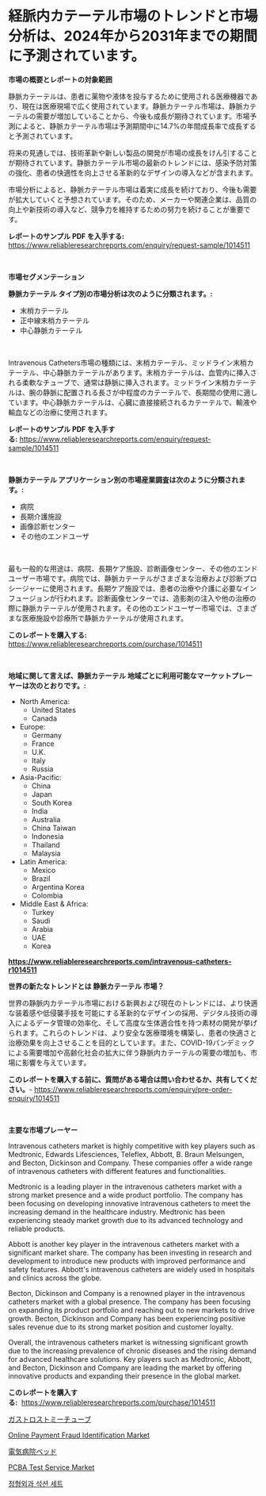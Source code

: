 <p><h1>経脈内カテーテル市場のトレンドと市場分析は、2024年から2031年までの期間に予測されています。</h1></p><p><strong>市場の概要とレポートの対象範囲</strong></p>
<p><p>静脈カテーテルは、患者に薬物や液体を投与するために使用される医療機器であり、現在は医療現場で広く使用されています。静脈カテーテル市場は、静脈カテーテルの需要が増加していることから、今後も成長が期待されています。市場予測によると、静脈カテーテル市場は予測期間中に14.7%の年間成長率で成長すると予測されています。</p><p>将来の見通しでは、技術革新や新しい製品の開発が市場の成長をけん引することが期待されています。静脈カテーテル市場の最新のトレンドには、感染予防対策の強化、患者の快適性を向上させる革新的なデザインの導入などが含まれます。</p><p>市場分析によると、静脈カテーテル市場は着実に成長を続けており、今後も需要が拡大していくと予想されています。そのため、メーカーや関連企業は、品質の向上や新技術の導入など、競争力を維持するための努力を続けることが重要です。</p></p>
<p><strong>レポートのサンプル PDF を入手する:</strong> <a href="https://www.reliableresearchreports.com/enquiry/request-sample/1014511">https://www.reliableresearchreports.com/enquiry/request-sample/1014511</a></p>
<p>&nbsp;</p>
<p><strong>市場セグメンテーション</strong></p>
<p><strong>静脈カテーテル タイプ別の市場分析は次のように分類されます。:</strong></p>
<p><ul><li>末梢カテーテル</li><li>正中線末梢カテーテル</li><li>中心静脈カテーテル</li></ul></p>
<p>&nbsp;</p>
<p><p>Intravenous Catheters市場の種類には、末梢カテーテル、ミッドライン末梢カテーテル、中心静脈カテーテルがあります。末梢カテーテルは、血管内に挿入される柔軟なチューブで、通常は静脈に挿入されます。ミッドライン末梢カテーテルは、腕の静脈に配置される長さが中程度のカテーテルで、長期間の使用に適しています。中心静脈カテーテルは、心臓に直接接続されるカテーテルで、輸液や輸血などの治療に使用されます。</p></p>
<p><strong>レポートのサンプル PDF を入手する:</strong>&nbsp;<a href="https://www.reliableresearchreports.com/enquiry/request-sample/1014511">https://www.reliableresearchreports.com/enquiry/request-sample/1014511</a></p>
<p>&nbsp;</p>
<p><strong> 静脈カテーテル アプリケーション別の市場産業調査は次のように分類されます。:</strong></p>
<p><ul><li>病院</li><li>長期介護施設</li><li>画像診断センター</li><li>その他のエンドユーザ</li></ul></p>
<p>&nbsp;</p>
<p><p>最も一般的な用途は、病院、長期ケア施設、診断画像センター、その他のエンドユーザー市場です。病院では、静脈カテーテルがさまざまな治療および診断プロシージャーに使用されます。長期ケア施設では、患者の治療や介護に必要なインフュージョンが行われます。診断画像センターでは、造影剤の注入や他の治療の際に静脈カテーテルが使用されます。その他のエンドユーザー市場では、さまざまな医療施設や診療所で静脈カテーテルが使用されます。</p></p>
<p><strong>このレポートを購入する:</strong>&nbsp; <a href="https://www.reliableresearchreports.com/purchase/1014511">https://www.reliableresearchreports.com/purchase/1014511</a></p>
<p>&nbsp;</p>
<p><strong>地域に関して言えば、静脈カテーテル 地域ごとに利用可能なマーケットプレーヤーは次のとおりです。:</strong></p>
<p><ul>
    <li>
        North America:
        <ul>
            <li>United States</li>
            <li>Canada</li>
        </ul>
    </li>
    <li>
        Europe:
        <ul>
            <li>Germany</li>
            <li>France</li>
            <li>U.K.</li>
            <li>Italy</li>
            <li>Russia</li>
        </ul>
    </li>
    <li>
        Asia-Pacific:
        <ul>
            <li>China</li>
            <li>Japan</li>
            <li>South Korea</li>
            <li>India</li>
            <li>Australia</li>
            <li>China Taiwan</li>
            <li>Indonesia</li>
            <li>Thailand</li>
            <li>Malaysia</li>
        </ul>
    </li>
    <li>
        Latin America:
        <ul>
            <li>Mexico</li>
            <li>Brazil</li>
            <li>Argentina Korea</li>
            <li>Colombia</li>
        </ul>
    </li>
    <li>
        Middle East & Africa:
        <ul>
            <li>Turkey</li>
            <li>Saudi</li>
            <li>Arabia</li>
            <li>UAE</li>
            <li>Korea</li>
        </ul>
    </li>
    </ul></p>
<p><strong><a href="https://www.reliableresearchreports.com/intravenous-catheters-r1014511">https://www.reliableresearchreports.com/intravenous-catheters-r1014511</a></strong>&nbsp;</p>
<p><strong>世界の新たなトレンドとは 静脈カテーテル 市場？</strong></p>
<p><p>世界の静脈内カテーテル市場における新興および現在のトレンドには、より快適な装着感や低侵襲手技を可能にする革新的なデザインの採用、デジタル技術の導入によるデータ管理の効率化、そして高度な生体適合性を持つ素材の開発が挙げられます。これらのトレンドは、より安全な医療環境を構築し、患者の快適さと治療効果を向上させることを目的としています。また、COVID-19パンデミックによる需要増加や高齢化社会の拡大に伴う静脈内カテーテルの需要の増加も、市場に影響を与えています。</p></p>
<p><strong>このレポートを購入する前に、質問がある場合は問い合わせるか、共有してください。</strong>- <a href="https://www.reliableresearchreports.com/enquiry/pre-order-enquiry/1014511">https://www.reliableresearchreports.com/enquiry/pre-order-enquiry/1014511</a></p>
<p>&nbsp;</p>
<p><strong>主要な市場プレーヤー</strong></p>
<p><p>Intravenous catheters market is highly competitive with key players such as Medtronic, Edwards Lifesciences, Teleflex, Abbott, B. Braun Melsungen, and Becton, Dickinson and Company. These companies offer a wide range of intravenous catheters with different features and functionalities.</p><p>Medtronic is a leading player in the intravenous catheters market with a strong market presence and a wide product portfolio. The company has been focusing on developing innovative intravenous catheters to meet the increasing demand in the healthcare industry. Medtronic has been experiencing steady market growth due to its advanced technology and reliable products.</p><p>Abbott is another key player in the intravenous catheters market with a significant market share. The company has been investing in research and development to introduce new products with improved performance and safety features. Abbott's intravenous catheters are widely used in hospitals and clinics across the globe.</p><p>Becton, Dickinson and Company is a renowned player in the intravenous catheters market with a global presence. The company has been focusing on expanding its product portfolio and reaching out to new markets to drive growth. Becton, Dickinson and Company has been experiencing positive sales revenue due to its strong market position and customer loyalty.</p><p>Overall, the intravenous catheters market is witnessing significant growth due to the increasing prevalence of chronic diseases and the rising demand for advanced healthcare solutions. Key players such as Medtronic, Abbott, and Becton, Dickinson and Company are leading the market by offering innovative products and expanding their presence in the global market.</p></p>
<p><strong>このレポートを購入する:</strong>&nbsp;&nbsp;<a href="https://www.reliableresearchreports.com/purchase/1014511">https://www.reliableresearchreports.com/purchase/1014511</a></p>
<p><p><a href="https://github.com/roulaayoub-saad/Market-Research-Report-List-1/blob/main/753521558653.md">ガストロストミーチューブ</a></p><p><a href="https://medium.com/@joanacasper19/analyzing-online-payment-fraud-identification-market-global-industry-perspective-and-forecast-94a4deab6e7b">Online Payment Fraud Identification Market</a></p><p><a href="https://github.com/schmahlson/Market-Research-Report-List-1/blob/main/756978558654.md">電気病院ベッド</a></p><p><a href="https://medium.com/@clairhane1992/analyzing-pcba-test-service-market-global-industry-perspective-and-forecast-2024-to-2031-c82f82549b8c">PCBA Test Service Market</a></p><p><a href="https://github.com/KellyLyncyh543964/Market-Research-Report-List-1/blob/main/330387956299.md">정형외과 석션 세트</a></p></p>